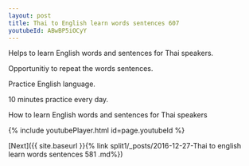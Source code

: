 ```yaml
---
layout: post
title: Thai to English learn words sentences 607 
youtubeId: ABwBP5iOCyY
---
```

 
 
Helps to learn English words and sentences for Thai speakers.

Opportunitiy to repeat the words sentences. 

Practice English language. 
 
10 minutes practice every day. 
 
How to learn English words and sentences for Thai speakers 
 
{% include youtubePlayer.html id=page.youtubeId %}
 
 
[Next]({{ site.baseurl }}{% link  split1/_posts/2016-12-27-Thai to english learn words sentences 581 .md%})
 

